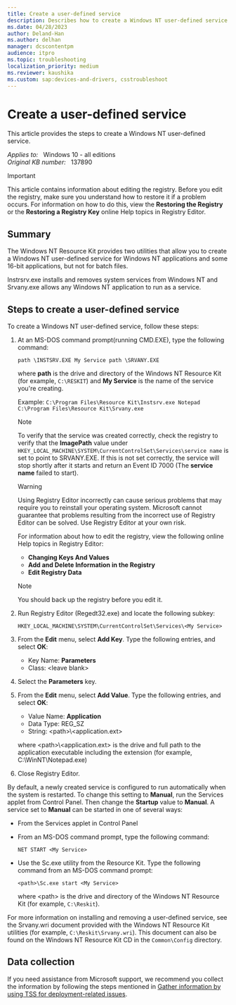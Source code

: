 ```yaml
---
title: Create a user-defined service
description: Describes how to create a Windows NT user-defined service.
ms.date: 04/28/2023
author: Deland-Han
ms.author: delhan
manager: dcscontentpm
audience: itpro
ms.topic: troubleshooting
localization_priority: medium
ms.reviewer: kaushika
ms.custom: sap:devices-and-drivers, csstroubleshoot
---
```

# Create a user-defined service

This article provides the steps to create a Windows NT user-defined service.

_Applies to:_ &nbsp; Windows 10 - all editions  
_Original KB number:_ &nbsp; 137890

> [!IMPORTANT]
> This article contains information about editing the registry. Before you edit the registry, make sure you understand how to restore it if a problem occurs. For information on how to do this, view the **Restoring the Registry** or the **Restoring a Registry Key** online Help topics in Registry Editor.

## Summary

The Windows NT Resource Kit provides two utilities that allow you to create a Windows NT user-defined service for Windows NT applications and some 16-bit applications, but not for batch files.

Instrsrv.exe installs and removes system services from Windows NT and Srvany.exe allows any Windows NT application to run as a service.

## Steps to create a user-defined service

To create a Windows NT user-defined service, follow these steps:

1. At an MS-DOS command prompt(running CMD.EXE), type the following command:

    ```console
    path \INSTSRV.EXE My Service path \SRVANY.EXE
    ```

    where **path** is the drive and directory of the Windows NT Resource Kit (for example, `C:\RESKIT`) and **My Service** is the name of the service you're creating.

    Example: `C:\Program Files\Resource Kit\Instsrv.exe Notepad C:\Program Files\Resource Kit\Srvany.exe`

    > [!NOTE]
    > To verify that the service was created correctly, check the registry to verify that the **ImagePath** value under `HKEY_LOCAL_MACHINE\SYSTEM\CurrentControlSet\Services\service name` is set to point to SRVANY.EXE. If this is not set correctly, the service will stop shortly after it starts and return an Event ID 7000 (The **service name** failed to start).

    > [!WARNING]
    > Using Registry Editor incorrectly can cause serious problems that may require you to reinstall your operating system. Microsoft cannot guarantee that problems resulting from the incorrect use of Registry Editor can be solved. Use Registry Editor at your own risk.

    For information about how to edit the registry, view the following online Help topics in Registry Editor:

    - **Changing Keys And Values**
    - **Add and Delete Information in the Registry**
    - **Edit Registry Data**

    > [!NOTE]
    > You should back up the registry before you edit it.

2. Run Registry Editor (Regedt32.exe) and locate the following subkey:

    `HKEY_LOCAL_MACHINE\SYSTEM\CurrentControlSet\Services\<My Service>`

3. From the **Edit** menu, select **Add Key**. Type the following entries, and select **OK**:

    - Key Name: **Parameters**
    - Class: \<leave blank>

4. Select the **Parameters** key.
5. From the **Edit** menu, select **Add Value**. Type the following entries, and select **OK**:

    - Value Name: **Application**
    - Data Type: REG_SZ
    - String: \<path>\\<application.ext>

    where \<path>\\<application.ext> is the drive and full path to the application executable including the extension (for example, C:\WinNT\Notepad.exe)

6. Close Registry Editor.

By default, a newly created service is configured to run automatically when the system is restarted. To change this setting to **Manual**, run the Services applet from Control Panel. Then change the **Startup** value to **Manual**. A service set to **Manual** can be started in one of several ways:

- From the Services applet in Control Panel

- From an MS-DOS command prompt, type the following command:

    ```console
    NET START <My Service>
    ```

- Use the Sc.exe utility from the Resource Kit. Type the following command from an MS-DOS command prompt:

    ```console
    <path>\Sc.exe start <My Service>
    ```

    where \<path> is the drive and directory of the Windows NT Resource Kit (for example, `C:\Reskit`).

For more information on installing and removing a user-defined service, see the Srvany.wri document provided with the Windows NT Resource Kit utilities (for example, `C:\Reskit\Srvany.wri`). This document can also be found on the Windows NT Resource Kit CD in the `Common\Config` directory.

## Data collection

If you need assistance from Microsoft support, we recommend you collect the information by following the steps mentioned in [Gather information by using TSS for deployment-related issues](../windows-troubleshooters/gather-information-using-tss-deployment.md).
